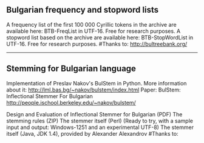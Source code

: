 Bulgarian frequency and stopword lists 
---------
A frequency list of the first 100 000 Cyrillic tokens in the archive are available here: BTB-FreqList in UTF-16. Free for research purposes. A stopword list based on the archive are available here: BTB-StopWordList in UTF-16. Free for research purposes.
#Thanks to: http://bultreebank.org/
________
Stemming for Bulgarian language
-------------------------------
Implementation of Preslav Nakov's BulStem in Python. 
More information about it: http://lml.bas.bg/~nakov/bulstem/index.html
Paper: BulStem: Inflectional Stemmer For Bulgarian http://people.ischool.berkeley.edu/~nakov/bulstem/

Design and Evaluation of Inflectional Stemmer for Bulgarian (PDF)
The stemming rules (ZIP)
The stemmer itself (Perl) (Ready to try, with a sample input and output: Windows-1251 and an experimental UTF-8)
The stemmer itself (Java, JDK 1.4), provided by Alexander Alexandrov
#Thanks to: 
